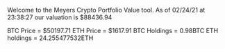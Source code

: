 Welcome to the Meyers Crypto Portfolio Value tool. 
As of 02/24/21 at 23:38:27 our valuation is $88436.94 

BTC Price = $50197.71
 ETH Price = $1617.91
BTC Holdings = 0.98BTC
 ETH holdings = 24.255477532ETH 
